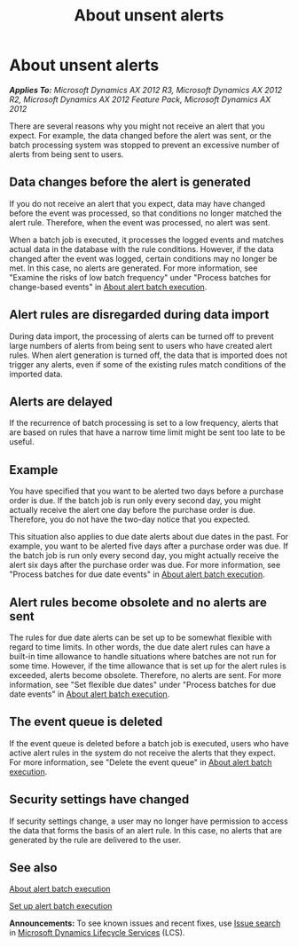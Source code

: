 ﻿---
title: About unsent alerts
TOCTitle: About unsent alerts
ms:assetid: bfef101a-5ada-4ceb-8c29-9c3b082629a7
ms:mtpsurl: https://technet.microsoft.com/en-us/library/Aa834432(v=AX.60)
ms:contentKeyID: 46687567
ms.date: 05/02/2014
mtps_version: v=AX.60
---

# About unsent alerts 


_**Applies To:** Microsoft Dynamics AX 2012 R3, Microsoft Dynamics AX 2012 R2, Microsoft Dynamics AX 2012 Feature Pack, Microsoft Dynamics AX 2012_

There are several reasons why you might not receive an alert that you expect. For example, the data changed before the alert was sent, or the batch processing system was stopped to prevent an excessive number of alerts from being sent to users.

## Data changes before the alert is generated

If you do not receive an alert that you expect, data may have changed before the event was processed, so that conditions no longer matched the alert rule. Therefore, when the event was processed, no alert was sent.

When a batch job is executed, it processes the logged events and matches actual data in the database with the rule conditions. However, if the data changed after the event was logged, certain conditions may no longer be met. In this case, no alerts are generated. For more information, see "Examine the risks of low batch frequency" under "Process batches for change-based events" in [About alert batch execution](about-alert-batch-execution.md).

## Alert rules are disregarded during data import

During data import, the processing of alerts can be turned off to prevent large numbers of alerts from being sent to users who have created alert rules. When alert generation is turned off, the data that is imported does not trigger any alerts, even if some of the existing rules match conditions of the imported data.

## Alerts are delayed

If the recurrence of batch processing is set to a low frequency, alerts that are based on rules that have a narrow time limit might be sent too late to be useful.

## Example

You have specified that you want to be alerted two days before a purchase order is due. If the batch job is run only every second day, you might actually receive the alert one day before the purchase order is due. Therefore, you do not have the two-day notice that you expected.

This situation also applies to due date alerts about due dates in the past. For example, you want to be alerted five days after a purchase order was due. If the batch job is run only every second day, you might actually receive the alert six days after the purchase order was due. For more information, see "Process batches for due date events" in [About alert batch execution](about-alert-batch-execution.md).

## Alert rules become obsolete and no alerts are sent

The rules for due date alerts can be set up to be somewhat flexible with regard to time limits. In other words, the due date alert rules can have a built-in time allowance to handle situations where batches are not run for some time. However, if the time allowance that is set up for the alert rules is exceeded, alerts become obsolete. Therefore, no alerts are sent. For more information, see "Set flexible due dates" under "Process batches for due date events" in [About alert batch execution](about-alert-batch-execution.md).

## The event queue is deleted

If the event queue is deleted before a batch job is executed, users who have active alert rules in the system do not receive the alerts that they expect. For more information, see "Delete the event queue" in [About alert batch execution](about-alert-batch-execution.md).

## Security settings have changed

If security settings change, a user may no longer have permission to access the data that forms the basis of an alert rule. In this case, no alerts that are generated by the rule are delivered to the user.

## See also

[About alert batch execution](about-alert-batch-execution.md)

[Set up alert batch execution](set-up-alert-batch-execution.md)

  
**Announcements:** To see known issues and recent fixes, use [Issue search](http://go.microsoft.com/fwlink/?linkid=389258) in [Microsoft Dynamics Lifecycle Services](http://go.microsoft.com/fwlink/?linkid=306505) (LCS).

